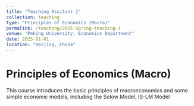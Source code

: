 ```yaml
---
title: "Teaching Assitant 1"
collection: teaching
type: "Principles of Economics (Macro)"
permalink: /teaching/2025-Spring-teaching-1
venue: "Peking University, Economics Department"
date: 2025-01-01
location: "Beijing, China"
---
```



Principles of Economics (Macro) 
======
This course introduces the basic principles of macroeconomics and some simple economic models, including the Solow Model, IS-LM Model
